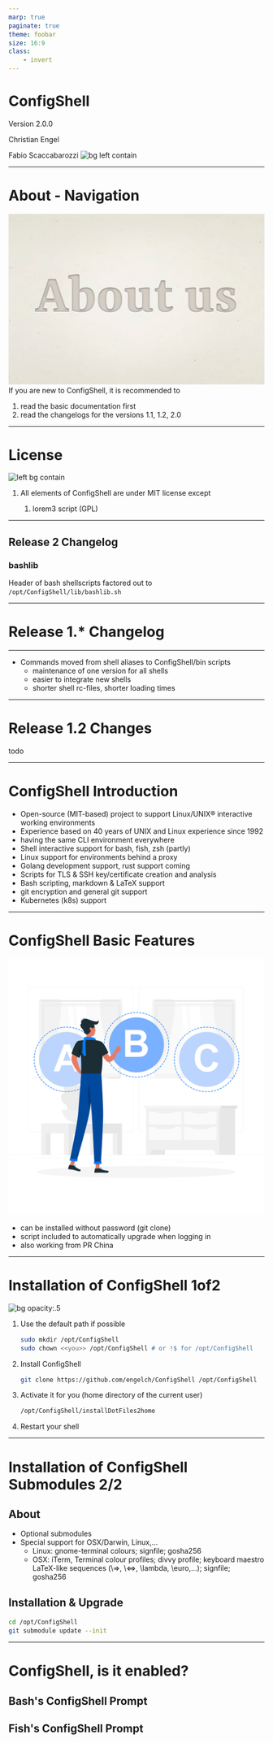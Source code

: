 ```yaml
---
marp: true
paginate: true
theme: foobar
size: 16:9
class:
    - invert
---
```


# ConfigShell

Version 2.0.0

Christian Engel

Fabio Scaccabarozzi
![bg left contain](img/hand-with-support-gears-isolated.jpg)

---

# About - Navigation
![bg right contain](img/about-us-word-debossed-text-style.jpg)
If you are new to ConfigShell, it is recommended to

1. read the basic documentation first
2. read the changelogs for the versions 1.1, 1.2, 2.0

---

# License
![left bg contain](img/terms-use-conditions-rule-policy-regulation-concept.jpg)

1. All elements of ConfigShell are under MIT license except

   1. lorem3 script (GPL)

---

## Release 2 Changelog

### bashlib
Header of bash shellscripts factored out to `/opt/ConfigShell/lib/bashlib.sh`

---

# Release 1.* Changelog

---

- Commands moved from shell aliases to ConfigShell/bin scripts
    - maintenance of one version for all shells
    - easier to integrate new shells
    - shorter shell rc-files, shorter loading times

---

# Release 1.2 Changes

todo

---

# ConfigShell Introduction

- Open-source (MIT-based) project to support Linux/UNIX® interactive working environments
- Experience based on 40 years of UNIX and Linux experience since 1992
- having the same CLI environment everywhere
- Shell interactive support for bash, fish, zsh (partly)
- Linux support for environments behind a proxy
- Golang development support, rust support coming
- Scripts for TLS & SSH key/certificate creation and analysis
- Bash scripting, markdown & LaTeX support
- git encryption and general git support
- Kubernetes (k8s) support

---

# ConfigShell Basic Features
![bg opacity:.5](img/2888933.jpg)

- can be installed without password (git clone)
- script included to automatically upgrade when logging in
- also working from PR China

---

# Installation of ConfigShell 1of2
![bg opacity:.5](img/crop-sportsman-crouch-start-pose.jpg)
1. Use the default path if possible

    ```bash
    sudo mkdir /opt/ConfigShell
    sudo chown <<you>> /opt/ConfigShell # or !$ for /opt/ConfigShell
    ```
1. Install ConfigShell
    ```bash
    git clone https://github.com/engelch/ConfigShell /opt/ConfigShell
    ```
2. Activate it for you (home directory of the current user)
    ```bash
    /opt/ConfigShell/installDotFiles2home
    ```
3. Restart your shell

---

# Installation of ConfigShell Submodules 2/2

## About

- Optional submodules
- Special support for OSX/Darwin, Linux,...
  - Linux: gnome-terminal colours; signfile; gosha256
  - OSX:  iTerm, Terminal colour profiles; divvy profile; keyboard maestro LaTeX-like sequences (\\=>, \\<=>, \lambda, \euro,...); signfile; gosha256

## Installation & Upgrade
```bash
cd /opt/ConfigShell
git submodule update --init
```

---

# ConfigShell, is it enabled?

## Bash's ConfigShell Prompt

## Fish's ConfigShell Prompt




